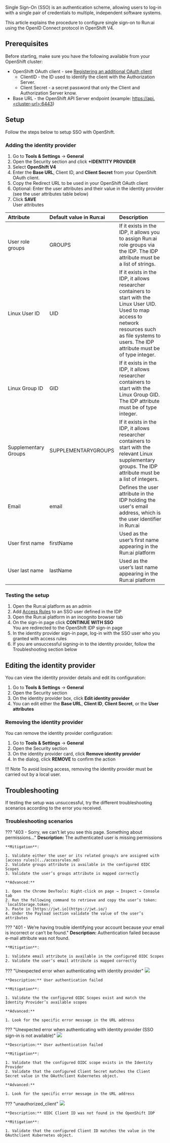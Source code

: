 Single Sign-On (SSO) is an authentication scheme, allowing users to log-in with a single pair of credentials to multiple, independent software systems.

This article explains the procedure to configure single sign-on to Run:ai using the OpenID Connect protocol in OpenShift V4.

## Prerequisites

Before starting, make sure you have the following available from your OpenShift cluster:

* OpenShift OAuth client - see [Registering an additional OAuth client](https://docs.openshift.com/container-platform/4.16/authentication/configuring-oauth-clients.html#oauth-register-additional-client_configuring-oauth-clients)  
  * ClientID - the ID used to identify the client with the Authorization Server.  
  * Client Secret - a secret password that only the Client and Authorization Server know.  
* Base URL - the OpenShift API Server endpoint (example: [https://api.<cluster-url\>:6443](https://api.noa-ocp.runailabs.com:6443/))

## Setup

Follow the steps below to setup SSO with OpenShift.

### Adding the identity provider

1. Go to **Tools & Settings** → **General**  
2. Open the Security section and click **+IDENTITY PROVIDER**  
3. Select **OpenShift V4**  
4. Enter the **Base URL**, Client ID, and **Client Secret** from your OpenShift OAuth client.  
5. Copy the Redirect URL to be used in your OpenShift OAuth client  
6. Optional: Enter the user attributes and their value in the identity provider (see the user attributes table below)  
7. Click **SAVE**  
   User attributes

| Attribute | Default value in Run:ai | Description |
| :---- | :---- | :---- |
| User role groups | GROUPS | If it exists in the IDP, it allows you to assign Run:ai role groups via the IDP. The IDP attribute must be a list of strings. |
| Linux User ID | UID | If it exists in the IDP, it allows researcher containers to start with the Linux User UID. Used to map access to network resources such as file systems to users. The IDP attribute must be of type integer. |
| Linux Group ID | GID | If it exists in the IDP, it allows researcher containers to start with the Linux Group GID. The IDP attribute must be of type integer. |
| Supplementary Groups | SUPPLEMENTARYGROUPS | If it exists in the IDP, it allows researcher containers to start with the relevant Linux supplementary groups. The IDP attribute must be a list of integers. |
| Email | email | Defines the user attribute in the IDP holding the user's email address, which is the user identifier in Run:ai |
| User first name | firstName | Used as the user’s first name appearing in the Run:ai platform |
| User last name | lastName | Used as the user’s last name appearing in the Run:ai platform |

### Testing the setup

1. Open the Run:ai platform as an admin  
2. Add [Access Rules](../accessrules.md) to an SSO user defined in the IDP  
3. Open the Run:ai platform in an incognito browser tab  
4. On the sign-in page click **CONTINUE WITH SSO**  
   You are redirected to the OpenShift IDP sign-in page  
5. In the identity provider sign-in page, log-in with the SSO user who you granted with access rules  
6. If you are unsuccessful signing-in to the identity provider, follow the Troubleshooting section below

## Editing the identity provider

You can view the identity provider details and edit its configuration:

1. Go to **Tools & Settings** → **General**  
2. Open the Security section  
3. On the identity provider box, click **Edit identity provider**  
4. You can edit either the **Base URL**, **Client ID**, **Client Secret**, or the **User attributes**

### Removing the identity provider

You can remove the identity provider configuration:

1. Go to **Tools & Settings** → **General**  
2. Open the Security section  
3. On the identity provider card, click **Remove identity provider**  
4. In the dialog, click **REMOVE** to confirm the action

!!! Note
    To avoid losing access, removing the identity provider must be carried out by a local user.

## Troubleshooting

If testing the setup was unsuccessful, try the different troubleshooting scenarios according to the error you received.

### Troubleshooting scenarios

??? "403 - Sorry, we can’t let you see this page. Something about permissions…"
    **Description:** The authenticated user is missing permissions

    **Mitigation**:

    1. Validate either the user or its related group/s are assigned with [access rules](../accessrules.md)  
    2. Validate groups attribute is available in the configured OIDC Scopes  
    3. Validate the user’s groups attribute is mapped correctly

    **Advanced:**

    1. Open the Chrome DevTools: Right-click on page → Inspect → Console tab  
    2. Run the following command to retrieve and copy the user’s token: `localStorage.token;`  
    3. Paste in [https://jwt.io](https://jwt.io/)  
    4. Under the Payload section validate the value of the user’s attributes

??? "401 - We’re having trouble identifying your account because your email is incorrect or can’t be found."
    **Description:** Authentication failed because e-mail attribute was not found.

    **Mitigation**:

    1. Validate email attribute is available in the configured OIDC Scopes  
    2. Validate the user’s email attribute is mapped correctly

??? "Unexpected error when authenticating with identity provider"
    ![](img/openshift-identityerror.png)

    **Description:** User authentication failed

    **Mitigation**:

    1. Validate the the configured OIDC Scopes exist and match the Identity Provider’s available scopes

    **Advanced:**

    1. Look for the specific error message in the URL address

??? "Unexpected error when authenticating with identity provider (SSO sign-in is not available)"
    ![](img/openid-unexpected.png)

    **Description:** User authentication failed

    **Mitigation**:

    1. Validate that the configured OIDC scope exists in the Identity Provider  
    2. Validate that the configured Client Secret matches the Client Secret value in the OAuthclient Kubernetes object.

    **Advanced:**

    1. Look for the specific error message in the URL address

??? "unauthorized_client"
    ![](img/unauthorized-client.png)

    **Description:** OIDC Client ID was not found in the OpenShift IDP

    **Mitigation**:

    1. Validate that the configured Client ID matches the value in the OAuthclient Kubernetes object.  


